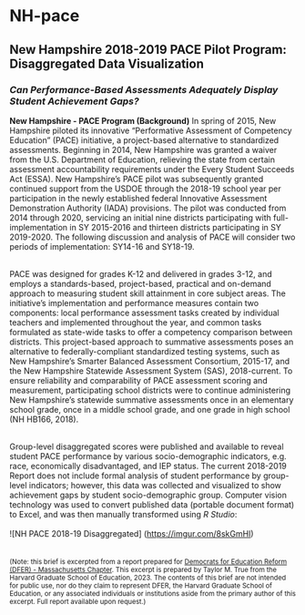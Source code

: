 # NH-pace



<h2>New Hampshire 2018-2019 PACE Pilot Program: Disaggregated Data Visualization</h2>
<h3><i>Can Performance-Based Assessments Adequately Display Student Achievement Gaps?</i></h3>

<b>New Hampshire - PACE Program (Background)</b>
In spring of 2015, New Hampshire piloted its innovative “Performative Assessment of Competency Education” (PACE) initiative, a project-based alternative to standardized assessments. Beginning in 2014, New Hampshire was granted a waiver from the U.S. Department of Education, relieving the state from certain assessment accountability requirements under the Every Student Succeeds Act (ESSA). New Hampshire’s PACE pilot was subsequently granted continued support from the USDOE through the 2018-19 school year per participation in the newly established federal Innovative Assessment Demonstration Authority (IADA) provisions. The pilot was conducted from 2014 through 2020, servicing an initial nine districts participating with full-implementation in SY 2015-2016 and thirteen districts participating in SY 2019-2020. The following discussion and analysis of PACE will consider two periods of implementation: SY14-16 and SY18-19. 
<br><br>

PACE was designed for grades K-12 and delivered in grades 3-12, and employs a standards-based, project-based, practical and on-demand approach to measuring student skill attainment in core subject areas. The initiative’s implementation and performance measures contain two components: local performance assessment tasks created by individual teachers and implemented throughout the year, and common tasks formulated as state-wide tasks to offer a competency comparison between districts. This project-based approach to summative assessments poses an alternative to federally-compliant standardized testing systems, such as New Hampshire’s Smarter Balanced Assessment Consortium, 2015-17, and the New Hampshire Statewide Assessment System (SAS), 2018-current. To ensure reliability and comparability of PACE assessment scoring and measurement, participating school districts were to continue administering New Hampshire’s statewide summative assessments once in an elementary school grade, once in a middle school grade, and one grade in high school (NH HB166, 2018). 
<br><br>


Group-level disaggregated scores were published and available to reveal student PACE performance by various socio-demographic indicators, e.g. race, economically disadvantaged, and IEP status. The current 2018-2019 Report does not include formal analysis of student performance by group-level indicators; however, this data was collected and visualized to show achievement gaps by student socio-demographic group. Computer vision technology was used to convert published data (portable document format) to Excel, and was then manually transformed using <i>R Studio</i>:
<br><br>
![NH PACE 2018-19 Disaggregated]
(https://imgur.com/8skGmHI) 
<br><br><br>
<sub>
(Note: this brief is excerpted from a report prepared for <a href="https://dfer.org/chapters/massachusetts/">Democrats for Education Reform (DFER) - Massachusetts Chapter</a>. This excerpt is prepared by Taylor M. True from the Harvard Graduate School of Education, 2023. The contents of this brief are not intended for public use, nor do they claim to represent DFER, the Harvard Graduate School of Education, or any associated individuals or institutions aside from the primary author of this excerpt. Full report available upon request.)</sub>


<br><br>



